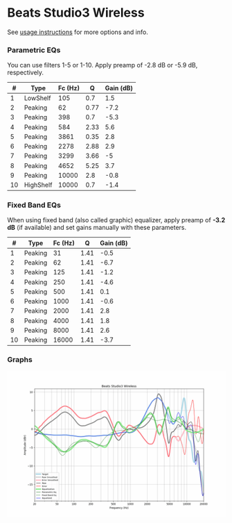 # Beats Studio3 Wireless
See [usage instructions](https://github.com/jaakkopasanen/AutoEq#usage) for more options and info.

### Parametric EQs
You can use filters 1-5 or 1-10. Apply preamp of -2.8 dB or -5.9 dB, respectively.

|   # | Type      |   Fc (Hz) |    Q |   Gain (dB) |
|-----|-----------|-----------|------|-------------|
|   1 | LowShelf  |       105 | 0.7  |         1.5 |
|   2 | Peaking   |        62 | 0.77 |        -7.2 |
|   3 | Peaking   |       398 | 0.7  |        -5.3 |
|   4 | Peaking   |       584 | 2.33 |         5.6 |
|   5 | Peaking   |      3861 | 0.35 |         2.8 |
|   6 | Peaking   |      2278 | 2.88 |         2.9 |
|   7 | Peaking   |      3299 | 3.66 |        -5   |
|   8 | Peaking   |      4652 | 5.25 |         3.7 |
|   9 | Peaking   |     10000 | 2.8  |        -0.8 |
|  10 | HighShelf |     10000 | 0.7  |        -1.4 |

### Fixed Band EQs
When using fixed band (also called graphic) equalizer, apply preamp of **-3.2 dB** (if available) and set gains manually with these parameters.

|   # | Type    |   Fc (Hz) |    Q |   Gain (dB) |
|-----|---------|-----------|------|-------------|
|   1 | Peaking |        31 | 1.41 |        -0.5 |
|   2 | Peaking |        62 | 1.41 |        -6.7 |
|   3 | Peaking |       125 | 1.41 |        -1.2 |
|   4 | Peaking |       250 | 1.41 |        -4.6 |
|   5 | Peaking |       500 | 1.41 |         0.1 |
|   6 | Peaking |      1000 | 1.41 |        -0.6 |
|   7 | Peaking |      2000 | 1.41 |         2.8 |
|   8 | Peaking |      4000 | 1.41 |         1.8 |
|   9 | Peaking |      8000 | 1.41 |         2.6 |
|  10 | Peaking |     16000 | 1.41 |        -3.7 |

### Graphs
![](./Beats%20Studio3%20Wireless.png)
